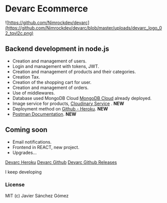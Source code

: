 # Devarc Ecommerce


![https://github.com/Nimrockdev/devarc](https://github.com/Nimrockdev/devarc/blob/master/uploads/devarc_logo_02_tqvl2c.png)


## Backend development in node.js

- Creation and management of users.
- Login and management with tokens, JWT.
- Creation and management of products and their categories.
- Creation Tax.
- Creation of the shopping cart for user.
- Creation and management of orders.
- Use of middlewares.
- Database used MongoDB Cloud [MongoDB Cloud](https://cloud.mongodb.com/ "MongoDB Cloud") already deployed.
- Image service for products, [Cloudinary Service](https://cloudinary.com/ "Cloudinary Service") .  **NEW**
- Deployment method on [Github - Heroku](https://devarc.herokuapp.com/products "Github - Heroku"). **NEW**  
- [Postman Documentation](https://documenter.getpostman.com/view/4424097/TVzVgaPa "Postman Documentation"). **NEW**  


## Coming soon
- Email notifications.
- Frontend in REACT, new project.
- Upgrades...  
  
[Devarc Heroku](https://devarc.herokuapp.com/dev "Devarc Heroku")
[Devarc Github](https://github.com/Nimrockdev/devarc)
[Devarc Github Releases](https://github.com/Nimrockdev/devarc/releases)

I keep developing


### License
MIT (c) Javier Sánchez Gómez
